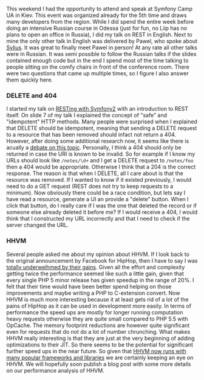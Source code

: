 This weekend I had the opportunity to attend and speak at Symfony Camp UA in Kiev. This event was organized already for the 5th time and draws many developers from the region. While I did spend the entire week before doing an intensive Russian course in Odessa (just for fun, no Liip has no plans to open an office in Russia), I did my talk on REST in English. Next to mine the only other talk in English was delivered by Pawel, who spoke about [Sylius](http://sylius.org). It was great to finally meet Pawel in person! At any rate all other talks were in Russian. It was semi possible to follow the Russian talks if the slides contained enough code but in the end I spend most of the time talking to people sitting on the comfy chairs in front of the conference room. There were two questions that came up multiple times, so I figure I also answer them quickly here.

### DELETE and 404
I started my talk on [RESTing with Symfony2](http://www.slideshare.net/lsmith77/symfony-camp-2013-res-ting-with-symfony) with an introduction to REST itself. On slide 7 of my talk I explained the concept of "safe" and "idempotent" HTTP methods. Many people were surprised when I explained that DELETE should be idempotent, meaning that sending a DELETE request to a resource that has been removed should infact not return a 404. However, after doing some additional research now, it seems like there is acually a [debate on this topic](http://www.restapitutorial.com/lessons/httpmethods.html). Personally, I think a 404 should only be returned in case the URI is known to be invalid. So for example if I know my URLs should look like ``/notes/\d+`` and I get a DELETE request to ``/notes/foo`` then a 404 would be appropriate. Otherwise I think that a 204 is the correct response. The reason is that when I DELETE, all I care about is that the resource was removed. If I wanted to know if it existed previously, I would need to do a GET request (REST does not try to keep requests to a minimum). Now obviously there could be a race condition, but lets say I have read a resource, generate a UI an provide a "delete" button. When I click that button, do I really care if I was the one that deleted the record or if someone else already deleted it before me? If I would receive a 404, I would think that I constructed my URL incorrectly and that I need to check if the server changed the URL.

### HHVM
Several people asked me about my opinion about HHVM. If I look back to the original announcement by Facebook for HipHop, then I have to say I was [totally underwelhmed by their gains](http://pooteeweet.org/blog/1661). Given all the effort and complexity getting twice the performance seemed like such a little gain, given that every single PHP 5 minor release has given speedup in the range of 20%. I felt that their time would have been better spend helping on those improvements and maybe writing a PHP to C-extension convert. Now HHVM is much more interesting because it at least gets rid of a lot of the pains of HipHop as it can be used in development more easily. In terms of performance the speed ups are mostly for longer running computation heavy requests otherwise they are quite small compared to PHP 5.5 with OpCache. The memory footprint reductions are however quite significant even for requests that do not do a lot of number chrunching. What makes HHVM really interesting is that they are just at the very beginning of adding optimizations to their JIT. So there seems to be the potential for significant further speed ups in the near future. So given that [HHVM now runs with many popular frameworks and libraries](http://www.hhvm.com/blog/1301/hhvm-2-2-0) we are certainly keeping an eye on HHVM. We will hopefully soon publish a blog post with some more details on our performance analysis of HHVM.
